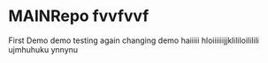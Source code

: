 # MAINRepo fvvfvvf
First Demo
demo testing
again changing demo
haiiiii
hloiiiiiijjklililoililili
ujmhuhuku
ynnynu
